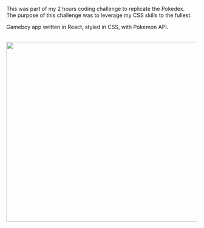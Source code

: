 This was part of my 2 hours coding challenge to replicate the Pokedex. <br>
The purpose of this challenge was to leverage my CSS skills to the fullest.

Gameboy app written in React, styled in CSS, with Pokemon API.

<br />

<img src="https://user-images.githubusercontent.com/99684732/188639677-5b1b4521-ef49-47b2-a718-8b97f98c9a1a.gif" width="800" height="475" />
